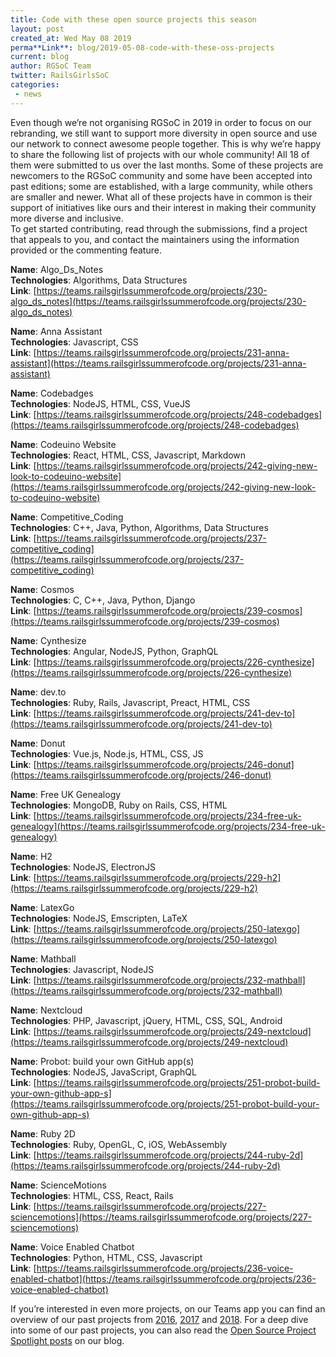 ```yaml
---
title: Code with these open source projects this season
layout: post
created_at: Wed May 08 2019
perma**Link**: blog/2019-05-08-code-with-these-oss-projects
current: blog
author: RGSoC Team
twitter: RailsGirlsSoC
categories:
 - news
---
```


Even though we’re not organising RGSoC in 2019 in order to focus on our rebranding, we still want to support more diversity in open source and use our network to connect awesome people together. This is why we’re happy to share the following list of projects with our whole community! All 18 of them were submitted to us over the last months. Some of these projects are newcomers to the RGSoC community and some have been accepted into past editions; some are established, with a large community, while others are smaller and newer. What all of these projects have in common is their support of initiatives like ours and their interest in making their community more diverse and inclusive.  
 To get started contributing, read through the submissions, find a project that appeals to you, and contact the maintainers using the information provided or the commenting feature. 

**Name**: Algo_Ds_Notes  
**Technologies**: Algorithms, Data Structures  
**Link**: [https://teams.railsgirlssummerofcode.org/projects/230-algo_ds_notes](https://teams.railsgirlssummerofcode.org/projects/230-algo_ds_notes) 

**Name**: Anna Assistant  
**Technologies**: Javascript, CSS  
**Link**: [https://teams.railsgirlssummerofcode.org/projects/231-anna-assistant](https://teams.railsgirlssummerofcode.org/projects/231-anna-assistant)   

**Name**: Codebadges  
**Technologies**: NodeJS, HTML, CSS, VueJS  
**Link**: [https://teams.railsgirlssummerofcode.org/projects/248-codebadges](https://teams.railsgirlssummerofcode.org/projects/248-codebadges)  

**Name**: Codeuino Website  
**Technologies**: React, HTML, CSS, Javascript, Markdown  
**Link**: [https://teams.railsgirlssummerofcode.org/projects/242-giving-new-look-to-codeuino-website](https://teams.railsgirlssummerofcode.org/projects/242-giving-new-look-to-codeuino-website)  

**Name**: Competitive_Coding  
**Technologies**: C++, Java, Python, Algorithms, Data Structures  
**Link**: [https://teams.railsgirlssummerofcode.org/projects/237-competitive_coding](https://teams.railsgirlssummerofcode.org/projects/237-competitive_coding)  

**Name**: Cosmos  
**Technologies**: C, C++, Java, Python, Django  
**Link**: [https://teams.railsgirlssummerofcode.org/projects/239-cosmos](https://teams.railsgirlssummerofcode.org/projects/239-cosmos)  

**Name**: Cynthesize  
**Technologies**: Angular, NodeJS, Python, GraphQL  
**Link**: [https://teams.railsgirlssummerofcode.org/projects/226-cynthesize](https://teams.railsgirlssummerofcode.org/projects/226-cynthesize)  

**Name**: dev.to  
**Technologies**: Ruby, Rails, Javascript, Preact, HTML, CSS  
**Link**: [https://teams.railsgirlssummerofcode.org/projects/241-dev-to](https://teams.railsgirlssummerofcode.org/projects/241-dev-to)  

**Name**: Donut  
**Technologies**: Vue.js, Node.js, HTML, CSS, JS  
**Link**: [https://teams.railsgirlssummerofcode.org/projects/246-donut](https://teams.railsgirlssummerofcode.org/projects/246-donut)  

**Name**: Free UK Genealogy  
**Technologies**: MongoDB, Ruby on Rails, CSS, HTML  
**Link**: [https://teams.railsgirlssummerofcode.org/projects/234-free-uk-genealogy](https://teams.railsgirlssummerofcode.org/projects/234-free-uk-genealogy)  

**Name**: H2  
**Technologies**: NodeJS, ElectronJS  
**Link**: [https://teams.railsgirlssummerofcode.org/projects/229-h2](https://teams.railsgirlssummerofcode.org/projects/229-h2)  

**Name**: LatexGo  
**Technologies**: NodeJS, Emscripten, LaTeX  
**Link**: [https://teams.railsgirlssummerofcode.org/projects/250-latexgo](https://teams.railsgirlssummerofcode.org/projects/250-latexgo)  

**Name**: Mathball  
**Technologies**: Javascript, NodeJS  
**Link**: [https://teams.railsgirlssummerofcode.org/projects/232-mathball](https://teams.railsgirlssummerofcode.org/projects/232-mathball)  

**Name**: Nextcloud  
**Technologies**: PHP, Javascript, jQuery, HTML, CSS, SQL, Android  
**Link**: [https://teams.railsgirlssummerofcode.org/projects/249-nextcloud](https://teams.railsgirlssummerofcode.org/projects/249-nextcloud)  

**Name**: Probot: build your own GitHub app(s)  
**Technologies**: NodeJS, JavaScript, GraphQL  
**Link**: [https://teams.railsgirlssummerofcode.org/projects/251-probot-build-your-own-github-app-s](https://teams.railsgirlssummerofcode.org/projects/251-probot-build-your-own-github-app-s)  

**Name**: Ruby 2D  
**Technologies**: Ruby, OpenGL, C, iOS, WebAssembly  
**Link**: [https://teams.railsgirlssummerofcode.org/projects/244-ruby-2d](https://teams.railsgirlssummerofcode.org/projects/244-ruby-2d)  

**Name**: ScienceMotions  
**Technologies**: HTML, CSS, React, Rails  
**Link**: [https://teams.railsgirlssummerofcode.org/projects/227-sciencemotions](https://teams.railsgirlssummerofcode.org/projects/227-sciencemotions)  

**Name**: Voice Enabled Chatbot  
**Technologies**: Python, HTML, CSS, Javascript  
**Link**: [https://teams.railsgirlssummerofcode.org/projects/236-voice-enabled-chatbot](https://teams.railsgirlssummerofcode.org/projects/236-voice-enabled-chatbot)  

If you’re interested in even more projects, on our Teams app you can find an overview of our past projects from [2016](https://teams.railsgirlssummerofcode.org/projects?filter=2016), [2017](https://teams.railsgirlssummerofcode.org/projects?filter=2017) and [2018](https://teams.railsgirlssummerofcode.org/projects?filter=2018). For a deep dive into some of our past projects, you can also read the [Open Source Project Spotlight posts](https://railsgirlssummerofcode.org/blog/categoryview/#oss-projects) on our blog.
